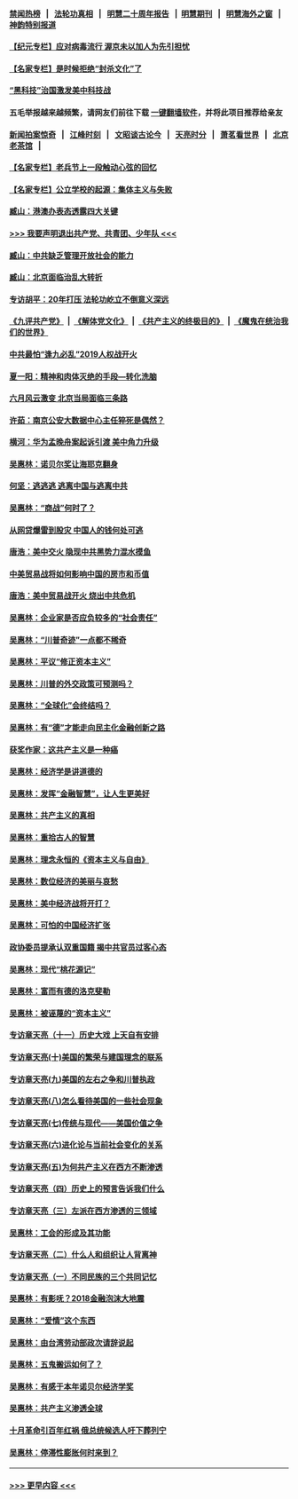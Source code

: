 #### [禁闻热榜](热点新闻.md?=0)  &nbsp;&nbsp;|&nbsp;&nbsp; [法轮功真相](https://github.com/gfw-breaker/truth/blob/master/README.md?=0) &nbsp;&nbsp;|&nbsp;&nbsp; [明慧二十周年报告](https://github.com/gfw-breaker/mh-reports/blob/master/README.md?=0) &nbsp;&nbsp;|&nbsp;&nbsp;[明慧期刊](https://github.com/gfw-breaker/mh-qikan) &nbsp;&nbsp;|&nbsp;&nbsp; [明慧海外之窗](https://github.com/gfw-breaker/mh-news/blob/master/README.md?=0) &nbsp;&nbsp;|&nbsp;&nbsp; [神韵特别报道](https://github.com/gfw-breaker/mh-news/blob/master/shenyun.md?=0)
#### [【纪元专栏】应对病毒流行 渥京未以加人为先引担忧](../pages/nsc423/n11875714.md?t=03061032) 
#### [【名家专栏】是时候拒绝“封杀文化”了](../pages/nsc423/n11814093.md?t=03061032) 
#### [“黑科技”治国激发美中科技战](../pages/nsc423/n11638056.md?t=03061032) 
#### 五毛举报越来越频繁，请网友们前往下载 [一键翻墙软件](https://github.com/gfw-breaker/ssr-accounts)，并将此项目推荐给亲友
#### [新闻拍案惊奇](https://github.com/gfw-breaker/banned-news/blob/master/pages/link4.md) &nbsp;&nbsp;|&nbsp;&nbsp; [江峰时刻](https://github.com/gfw-breaker/banned-news/blob/master/pages/link4.md) &nbsp;&nbsp;|&nbsp;&nbsp; [文昭谈古论今](https://github.com/gfw-breaker/banned-news/blob/master/pages/link4.md) &nbsp;&nbsp;|&nbsp;&nbsp; [天亮时分](https://github.com/gfw-breaker/banned-news/blob/master/pages/link4.md) &nbsp;&nbsp;|&nbsp;&nbsp; [萧茗看世界](https://github.com/gfw-breaker/banned-news/blob/master/pages/link4.md) &nbsp;&nbsp;|&nbsp;&nbsp; [北京老茶馆](https://github.com/gfw-breaker/banned-news/blob/master/pages/link4.md) &nbsp;&nbsp;|&nbsp;&nbsp; 
#### [【名家专栏】老兵节上一段触动心弦的回忆](../pages/nsc423/n11646016.md?t=03061032) 
#### [【名家专栏】公立学校的起源：集体主义与失败](../pages/nsc423/n11601833.md?t=03061032) 
#### [臧山：港澳办表态透露四大关键](../pages/nsc423/n11421628.md?t=03061032) 
#### [>>> 我要声明退出共产党、共青团、少年队 <<<](https://github.com/begood0513/goodnews/blob/master/quit/letter.md) 
#### [臧山：中共缺乏管理开放社会的能力](../pages/nsc423/n11407457.md?t=03061032) 
#### [臧山：北京面临治乱大转折](../pages/nsc423/n11406895.md?t=03061032) 
#### [专访胡平：20年打压 法轮功屹立不倒意义深远](../pages/nsc423/n11398800.md?t=03061032) 
#### [《九评共产党》](https://github.com/begood0513/9ping.md/blob/master/README.md) &nbsp;|&nbsp; [《解体党文化》](../../../../jtdwh.md/blob/master/README.md)  &nbsp;|&nbsp; [《共产主义的终极目的》](../../../../gczydzjmd.md/blob/master/README.md) &nbsp;|&nbsp; [《魔鬼在统治我们的世界》](../../../../mgztzwmdsj.md/blob/master/README.md) 
#### [中共最怕“逢九必乱”2019人权战开火](../pages/nsc423/n11385248.md?t=03061032) 
#### [夏一阳：精神和肉体灭绝的手段—转化洗脑](../pages/nsc423/n11368250.md?t=03061032) 
#### [六月风云激变 北京当局面临三条路](../pages/nsc423/n11313668.md?t=03061032) 
#### [许茹：南京公安大数据中心主任猝死是偶然？](../pages/nsc423/n11064744.md?t=03061032) 
#### [横河：华为孟晚舟案起诉引渡 美中角力升级](../pages/nsc423/n11027230.md?t=03061032) 
#### [吴惠林：诺贝尔奖让海耶克翻身](../pages/nsc423/n10890049.md?t=03061032) 
#### [何坚：逃逃逃 逃离中国与逃离中共](../pages/nsc423/n10592891.md?t=03061032) 
#### [吴惠林：“商战”何时了？](../pages/nsc423/n10573558.md?t=03061032) 
#### [从网贷爆雷到股灾 中国人的钱何处可逃](../pages/nsc423/n10572800.md?t=03061032) 
#### [唐浩：美中交火 隐现中共黑势力混水摸鱼](../pages/nsc423/n10544040.md?t=03061032) 
#### [中美贸易战将如何影响中国的房市和币值](../pages/nsc423/n10543697.md?t=03061032) 
#### [唐浩：美中贸易战开火 烧出中共危机](../pages/nsc423/n10540126.md?t=03061032) 
#### [吴惠林：企业家是否应负较多的“社会责任”](../pages/nsc423/n10535022.md?t=03061032) 
#### [吴惠林：“川普奇迹”一点都不稀奇](../pages/nsc423/n10512808.md?t=03061032) 
#### [吴惠林：平议“修正资本主义”](../pages/nsc423/n10495724.md?t=03061032) 
#### [吴惠林：川普的外交政策可预测吗？](../pages/nsc423/n10462387.md?t=03061032) 
#### [吴惠林：“全球化”会终结吗？](../pages/nsc423/n10452838.md?t=03061032) 
#### [吴惠林：有“德”才能走向民主化金融创新之路](../pages/nsc423/n10432292.md?t=03061032) 
#### [获奖作家：这共产主义是一种癌](../pages/nsc423/n10431541.md?t=03061032) 
#### [吴惠林：经济学是讲道德的](../pages/nsc423/n10398014.md?t=03061032) 
#### [吴惠林：发挥“金融智慧”，让人生更美好](../pages/nsc423/n10375019.md?t=03061032) 
#### [吴惠林：共产主义的真相](../pages/nsc423/n10351394.md?t=03061032) 
#### [吴惠林：重拾古人的智慧](../pages/nsc423/n10337691.md?t=03061032) 
#### [吴惠林：理念永恒的《资本主义与自由》](../pages/nsc423/n10316274.md?t=03061032) 
#### [吴惠林：数位经济的美丽与哀愁](../pages/nsc423/n10292946.md?t=03061032) 
#### [吴惠林：美中经济战将开打？](../pages/nsc423/n10258825.md?t=03061032) 
#### [吴惠林：可怕的中国经济扩张](../pages/nsc423/n10219147.md?t=03061032) 
#### [政协委员提承认双重国籍 揭中共官员过客心态](../pages/nsc423/n10208809.md?t=03061032) 
#### [吴惠林：现代“桃花源记”](../pages/nsc423/n10185234.md?t=03061032) 
#### [吴惠林：富而有德的洛克斐勒](../pages/nsc423/n10142264.md?t=03061032) 
#### [吴惠林：被诬蔑的“资本主义”](../pages/nsc423/n10124816.md?t=03061032) 
#### [专访章天亮（十一）历史大戏 上天自有安排](../pages/nsc423/n10094905.md?t=03061032) 
#### [专访章天亮(十)美国的繁荣与建国理念的联系](../pages/nsc423/n10094899.md?t=03061032) 
#### [专访章天亮(九)美国的左右之争和川普执政](../pages/nsc423/n10094889.md?t=03061032) 
#### [专访章天亮(八)怎么看待美国的一些社会现象](../pages/nsc423/n10094857.md?t=03061032) 
#### [专访章天亮(七)传统与现代——美国价值之争](../pages/nsc423/n10093140.md?t=03061032) 
#### [专访章天亮(六)进化论与当前社会变化的关系](../pages/nsc423/n10092036.md?t=03061032) 
#### [专访章天亮(五)为何共产主义在西方不断渗透](../pages/nsc423/n10083620.md?t=03061032) 
#### [专访章天亮（四）历史上的预言告诉我们什么](../pages/nsc423/n10083606.md?t=03061032) 
#### [专访章天亮（三）左派在西方渗透的三领域](../pages/nsc423/n10081115.md?t=03061032) 
#### [吴惠林：工会的形成及其功能](../pages/nsc423/n10080633.md?t=03061032) 
#### [专访章天亮（二）什么人和组织让人背离神](../pages/nsc423/n10076637.md?t=03061032) 
#### [专访章天亮（一）不同民族的三个共同记忆](../pages/nsc423/n10074188.md?t=03061032) 
#### [吴惠林：有影呒？2018金融泡沫大地震](../pages/nsc423/n10040534.md?t=03061032) 
#### [吴惠林：“爱情”这个东西](../pages/nsc423/n10019423.md?t=03061032) 
#### [吴惠林：由台湾劳动部政次请辞说起](../pages/nsc423/n9979679.md?t=03061032) 
#### [吴惠林：五鬼搬运如何了？](../pages/nsc423/n9925338.md?t=03061032) 
#### [吴惠林：有感于本年诺贝尔经济学奖](../pages/nsc423/n9871883.md?t=03061032) 
#### [吴惠林：共产主义渗透全球](../pages/nsc423/n9812748.md?t=03061032) 
#### [十月革命引百年红祸 俄总统候选人吁下葬列宁](../pages/nsc423/n9810182.md?t=03061032) 
#### [吴惠林：停滞性膨胀何时来到？](../pages/nsc423/n9764136.md?t=03061032) 

----
#### [ >>> 更早内容 <<< ](../indexes/nsc423-earlier.md)
